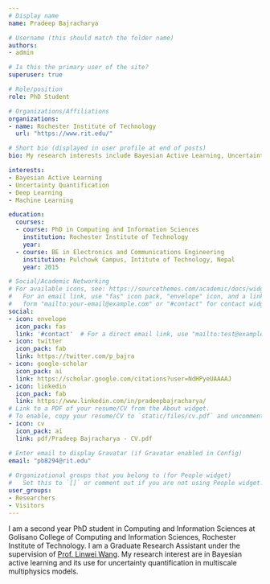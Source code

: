 ```yaml
---
# Display name
name: Pradeep Bajracharya

# Username (this should match the folder name)
authors:
- admin

# Is this the primary user of the site?
superuser: true

# Role/position
role: PhD Student

# Organizations/Affiliations
organizations:
- name: Rochester Institute of Technology
  url: "https://www.rit.edu/"

# Short bio (displayed in user profile at end of posts)
bio: My research interests include Bayesian Active Learning, Uncertainty Quantification, Deep Learning, and Machine Learning

interests:
- Bayesian Active Learning
- Uncertainty Quantification
- Deep Learning
- Machine Learning

education:
  courses:
  - course: PhD in Computing and Information Sciences
    institution: Rochester Institute of Technology
    year: 
  - course: BE in Electronics and Communications Engineering
    institution: Pulchowk Campus, Intitute of Technology, Nepal
    year: 2015

# Social/Academic Networking
# For available icons, see: https://sourcethemes.com/academic/docs/widgets/#icons
#   For an email link, use "fas" icon pack, "envelope" icon, and a link in the
#   form "mailto:your-email@example.com" or "#contact" for contact widget.
social:
- icon: envelope
  icon_pack: fas
  link: '#contact'  # For a direct email link, use "mailto:test@example.org".
- icon: twitter
  icon_pack: fab
  link: https://twitter.com/p_bajra
- icon: google-scholar
  icon_pack: ai
  link: https://scholar.google.com/citations?user=NdHPyeUAAAAJ
- icon: linkedin
  icon_pack: fab
  link: https://www.linkedin.com/in/pradeepbajracharya/
# Link to a PDF of your resume/CV from the About widget.
# To enable, copy your resume/CV to `static/files/cv.pdf` and uncomment the lines below.  
- icon: cv
  icon_pack: ai
  link: pdf/Pradeep Bajracharya - CV.pdf

# Enter email to display Gravatar (if Gravatar enabled in Config)
email: "pb8294@rit.edu"
  
# Organizational groups that you belong to (for People widget)
#   Set this to `[]` or comment out if you are not using People widget.  
user_groups:
- Researchers
- Visitors
---
```


I am a second year PhD student in Computing and Information Sciences at Golisano College of Computing and Information Sciences, Rochester Institute of Technology. I am a Graduate Research Assistant under the supervision of <a href="https://pht180.rit.edu/cblwang/">Prof. Linwei Wang</a>. My research interest are in Bayesian active learning and its use for uncertainty quantification in multiscale multiphysics models.

